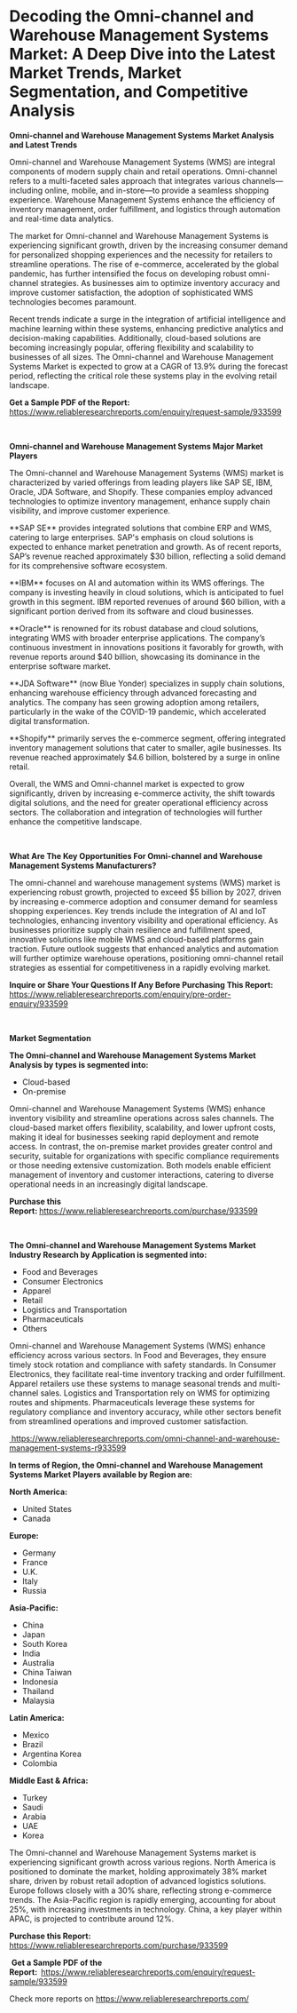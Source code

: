 <p><h1>Decoding the Omni-channel and Warehouse Management Systems Market: A Deep Dive into the Latest Market Trends, Market Segmentation, and Competitive Analysis</h1></p><p><strong>Omni-channel and Warehouse Management Systems Market Analysis and Latest Trends</strong></p>
<p><p>Omni-channel and Warehouse Management Systems (WMS) are integral components of modern supply chain and retail operations. Omni-channel refers to a multi-faceted sales approach that integrates various channels—including online, mobile, and in-store—to provide a seamless shopping experience. Warehouse Management Systems enhance the efficiency of inventory management, order fulfillment, and logistics through automation and real-time data analytics.</p><p>The market for Omni-channel and Warehouse Management Systems is experiencing significant growth, driven by the increasing consumer demand for personalized shopping experiences and the necessity for retailers to streamline operations. The rise of e-commerce, accelerated by the global pandemic, has further intensified the focus on developing robust omni-channel strategies. As businesses aim to optimize inventory accuracy and improve customer satisfaction, the adoption of sophisticated WMS technologies becomes paramount.</p><p>Recent trends indicate a surge in the integration of artificial intelligence and machine learning within these systems, enhancing predictive analytics and decision-making capabilities. Additionally, cloud-based solutions are becoming increasingly popular, offering flexibility and scalability to businesses of all sizes. The Omni-channel and Warehouse Management Systems Market is expected to grow at a CAGR of 13.9% during the forecast period, reflecting the critical role these systems play in the evolving retail landscape.</p></p>
<p><strong>Get a Sample PDF of the Report:&nbsp;</strong> <a href="https://www.reliableresearchreports.com/enquiry/request-sample/933599?utm_campaign=3383&utm_medium=2&utm_source=Github&utm_content=ia&utm_term=11032025&utm_id=omni-channel-and-warehouse-management-systems">https://www.reliableresearchreports.com/enquiry/request-sample/933599</a></p>
<p>&nbsp;</p>
<p><strong>Omni-channel and Warehouse Management Systems Major Market Players</strong></p>
<p><p>The Omni-channel and Warehouse Management Systems (WMS) market is characterized by varied offerings from leading players like SAP SE, IBM, Oracle, JDA Software, and Shopify. These companies employ advanced technologies to optimize inventory management, enhance supply chain visibility, and improve customer experience.</p><p>**SAP SE** provides integrated solutions that combine ERP and WMS, catering to large enterprises. SAP's emphasis on cloud solutions is expected to enhance market penetration and growth. As of recent reports, SAP’s revenue reached approximately $30 billion, reflecting a solid demand for its comprehensive software ecosystem.</p><p>**IBM** focuses on AI and automation within its WMS offerings. The company is investing heavily in cloud solutions, which is anticipated to fuel growth in this segment. IBM reported revenues of around $60 billion, with a significant portion derived from its software and cloud businesses.</p><p>**Oracle** is renowned for its robust database and cloud solutions, integrating WMS with broader enterprise applications. The company’s continuous investment in innovations positions it favorably for growth, with revenue reports around $40 billion, showcasing its dominance in the enterprise software market.</p><p>**JDA Software** (now Blue Yonder) specializes in supply chain solutions, enhancing warehouse efficiency through advanced forecasting and analytics. The company has seen growing adoption among retailers, particularly in the wake of the COVID-19 pandemic, which accelerated digital transformation.</p><p>**Shopify** primarily serves the e-commerce segment, offering integrated inventory management solutions that cater to smaller, agile businesses. Its revenue reached approximately $4.6 billion, bolstered by a surge in online retail.</p><p>Overall, the WMS and Omni-channel market is expected to grow significantly, driven by increasing e-commerce activity, the shift towards digital solutions, and the need for greater operational efficiency across sectors. The collaboration and integration of technologies will further enhance the competitive landscape.</p></p>
<p>&nbsp;</p>
<p><strong>What Are The Key Opportunities For Omni-channel and Warehouse Management Systems Manufacturers?</strong></p>
<p><p>The omni-channel and warehouse management systems (WMS) market is experiencing robust growth, projected to exceed $5 billion by 2027, driven by increasing e-commerce adoption and consumer demand for seamless shopping experiences. Key trends include the integration of AI and IoT technologies, enhancing inventory visibility and operational efficiency. As businesses prioritize supply chain resilience and fulfillment speed, innovative solutions like mobile WMS and cloud-based platforms gain traction. Future outlook suggests that enhanced analytics and automation will further optimize warehouse operations, positioning omni-channel retail strategies as essential for competitiveness in a rapidly evolving market.</p></p>
<p><strong>Inquire or Share Your Questions If Any Before Purchasing This Report:</strong> <a href="https://www.reliableresearchreports.com/enquiry/pre-order-enquiry/933599?utm_campaign=3383&utm_medium=2&utm_source=Github&utm_content=ia&utm_term=11032025&utm_id=omni-channel-and-warehouse-management-systems">https://www.reliableresearchreports.com/enquiry/pre-order-enquiry/933599</a></p>
<p>&nbsp;</p>
<p><strong>Market Segmentation</strong></p>
<p><strong>The Omni-channel and Warehouse Management Systems Market Analysis by types is segmented into:</strong></p>
<p><ul><li>Cloud-based</li><li>On-premise</li></ul></p>
<p><p>Omni-channel and Warehouse Management Systems (WMS) enhance inventory visibility and streamline operations across sales channels. The cloud-based market offers flexibility, scalability, and lower upfront costs, making it ideal for businesses seeking rapid deployment and remote access. In contrast, the on-premise market provides greater control and security, suitable for organizations with specific compliance requirements or those needing extensive customization. Both models enable efficient management of inventory and customer interactions, catering to diverse operational needs in an increasingly digital landscape.</p></p>
<p><strong>Purchase this Report:&nbsp;</strong><a href="https://www.reliableresearchreports.com/purchase/933599?utm_campaign=3383&utm_medium=2&utm_source=Github&utm_content=ia&utm_term=11032025&utm_id=omni-channel-and-warehouse-management-systems">https://www.reliableresearchreports.com/purchase/933599</a></p>
<p>&nbsp;</p>
<p><strong>The Omni-channel and Warehouse Management Systems Market Industry Research by Application is segmented into:</strong></p>
<p><ul><li>Food and Beverages</li><li>Consumer Electronics</li><li>Apparel</li><li>Retail</li><li>Logistics and Transportation</li><li>Pharmaceuticals</li><li>Others</li></ul></p>
<p><p>Omni-channel and Warehouse Management Systems (WMS) enhance efficiency across various sectors. In Food and Beverages, they ensure timely stock rotation and compliance with safety standards. In Consumer Electronics, they facilitate real-time inventory tracking and order fulfillment. Apparel retailers use these systems to manage seasonal trends and multi-channel sales. Logistics and Transportation rely on WMS for optimizing routes and shipments. Pharmaceuticals leverage these systems for regulatory compliance and inventory accuracy, while other sectors benefit from streamlined operations and improved customer satisfaction.</p></p>
<p><a href="https://www.reliableresearchreports.com/omni-channel-and-warehouse-management-systems-r933599?utm_campaign=3383&utm_medium=2&utm_source=Github&utm_content=ia&utm_term=11032025&utm_id=omni-channel-and-warehouse-management-systems">&nbsp;https://www.reliableresearchreports.com/omni-channel-and-warehouse-management-systems-r933599</a></p>
<p><strong>In terms of Region, the Omni-channel and Warehouse Management Systems Market Players available by Region are:</strong></p>
<p>
    <p> <strong> North America: </strong>
        <ul>
            <li>United States</li>
            <li>Canada</li>
        </ul>
        </p> 
    <p> <strong> Europe: </strong>
        <ul>
            <li>Germany</li>
            <li>France</li>
            <li>U.K.</li>
            <li>Italy</li>
            <li>Russia</li>
        </ul>
        </p> 
    <p> <strong> Asia-Pacific: </strong>
        <ul>
            <li>China</li>
            <li>Japan</li>
            <li>South Korea</li>
            <li>India</li>
            <li>Australia</li>
            <li>China Taiwan</li>
            <li>Indonesia</li>
            <li>Thailand</li>
            <li>Malaysia</li>
        </ul>
        </p> 
    <p> <strong> Latin America: </strong>
        <ul>
            <li>Mexico</li>
            <li>Brazil</li>
            <li>Argentina Korea</li>
            <li>Colombia</li>
        </ul>
        </p> 
    <p> <strong> Middle East & Africa: </strong>
        <ul>
            <li>Turkey</li>
            <li>Saudi</li>
            <li>Arabia</li>
            <li>UAE</li>
            <li>Korea</li>
        </ul>
    </p>
    </p>
<p><p>The Omni-channel and Warehouse Management Systems market is experiencing significant growth across various regions. North America is positioned to dominate the market, holding approximately 38% market share, driven by robust retail adoption of advanced logistics solutions. Europe follows closely with a 30% share, reflecting strong e-commerce trends. The Asia-Pacific region is rapidly emerging, accounting for about 25%, with increasing investments in technology. China, a key player within APAC, is projected to contribute around 12%.</p></p>
<p><strong>Purchase this Report: </strong><a href="https://www.reliableresearchreports.com/purchase/933599?utm_campaign=3383&utm_medium=2&utm_source=Github&utm_content=ia&utm_term=11032025&utm_id=omni-channel-and-warehouse-management-systems">https://www.reliableresearchreports.com/purchase/933599</a></p>
<p>&nbsp;<strong>Get a Sample PDF of the Report:&nbsp;&nbsp;</strong><a href="https://www.reliableresearchreports.com/enquiry/request-sample/933599?utm_campaign=3383&utm_medium=2&utm_source=Github&utm_content=ia&utm_term=11032025&utm_id=omni-channel-and-warehouse-management-systems">https://www.reliableresearchreports.com/enquiry/request-sample/933599</a></p>
<p><strong></strong></p>
<p>Check more reports on <a href="https://www.reliableresearchreports.com/?utm_campaign=3383&utm_medium=2&utm_source=Github&utm_content=ia&utm_term=11032025&utm_id=omni-channel-and-warehouse-management-systems">https://www.reliableresearchreports.com/</a></p>